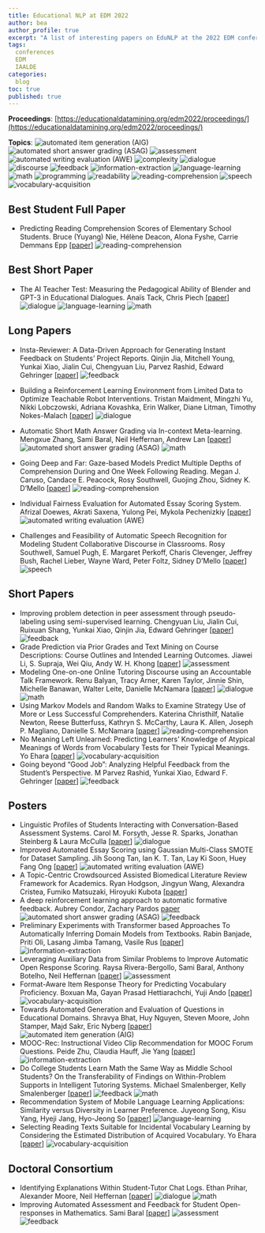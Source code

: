 ```yaml
---
title: Educational NLP at EDM 2022
author: bea
author_profile: true
excerpt: "A list of interesting papers on EduNLP at the 2022 EDM conference"
tags:
  conferences
  EDM
  IAALDE
categories:
  blog
toc: true
published: true
---
```


**Proceedings**: [https://educationaldatamining.org/edm2022/proceedings/](https://educationaldatamining.org/edm2022/proceedings/)

**Topics**: ![automated item generation (AIG)](https://img.shields.io/badge/%20-automated_item_generation_(AIG)-red?style=flat-square) ![automated short answer grading (ASAG)](https://img.shields.io/badge/%20-automated_short_answer_grading_(ASAG)-880808?style=flat-square)
![assessment](https://img.shields.io/badge/%20-assessment-FFBF00?style=flat-square) ![automated writing evaluation (AWE)](https://img.shields.io/badge/%20-automated_writing_evaluation_(AWE)-AA4A44?style=flat-square) ![complexity](https://img.shields.io/badge/%20-complexity-ff69b4?style=flat-square)
![dialogue](https://img.shields.io/badge/%20-dialogue-orange?style=flat-square) ![discourse](https://img.shields.io/badge/%20-discourse-FBCEB1?style=flat-square) ![feedback](https://img.shields.io/badge/%20-feedback-yellow?style=flat-square) ![information-extraction](https://img.shields.io/badge/%20-information_extraction-00FFFF?style=flat-square)
![language-learning](https://img.shields.io/badge/%20-language_learning-cyanblue?style=flat-square) ![math](https://img.shields.io/badge/%20-math-E0FFFF?style=flat-square) ![programming](https://img.shields.io/badge/%20-programming-7393B3?style=flat-square) ![readability](https://img.shields.io/badge/%20-readability-99ccff?style=flat-square)
![reading-comprehension](https://img.shields.io/badge/%20-reading_comprehension-000080?style=flat-square) ![speech](https://img.shields.io/badge/%20-speech-lightgrey?style=flat-square) ![vocabulary-acquisition](https://img.shields.io/badge/%20-vocabulary_acquisition-violet?style=flat-square) 

## Best Student Full Paper

- Predicting Reading Comprehension Scores of Elementary School Students. Bruce (Yuyang) Nie, Hélène Deacon, Alona Fyshe, Carrie Demmans Epp [[paper](https://educationaldatamining.org/edm2022/proceedings/2022.EDM-long-papers.14/)] ![reading-comprehension](https://img.shields.io/badge/%20-reading_comprehension-000080?style=flat-square)

## Best Short Paper

- The AI Teacher Test: Measuring the Pedagogical Ability of Blender and GPT-3 in Educational Dialogues. Anaïs Tack, Chris Piech [[paper](https://educationaldatamining.org/edm2022/proceedings/2022.EDM-short-papers.54/index.html)] ![dialogue](https://img.shields.io/badge/%20-dialogue-orange?style=flat-square) ![language-learning](https://img.shields.io/badge/%20-language_learning-cyanblue?style=flat-square) ![math](https://img.shields.io/badge/%20-math-E0FFFF?style=flat-square)

## Long Papers

- Insta-Reviewer: A Data-Driven Approach for Generating Instant Feedback on Students’ Project Reports. Qinjin Jia, Mitchell Young, Yunkai Xiao, Jialin Cui, Chengyuan Liu, Parvez Rashid, Edward Gehringer [[paper](https://educationaldatamining.org/edm2022/proceedings/2022.EDM-long-papers.1/index.html)] ![feedback](https://img.shields.io/badge/%20-feedback-yellow?style=flat-square)
- Building a Reinforcement Learning Environment from Limited Data to Optimize Teachable Robot Interventions. Tristan Maidment, Mingzhi Yu, Nikki Lobczowski, Adriana Kovashka, Erin Walker, Diane Litman, Timothy Nokes-Malach [[paper](https://educationaldatamining.org/edm2022/proceedings/2022.EDM-long-papers.6/)] ![dialogue](https://img.shields.io/badge/%20-dialogue-orange?style=flat-square)
- Automatic Short Math Answer Grading via In-context Meta-learning. Mengxue Zhang, Sami Baral, Neil Heffernan, Andrew Lan [[paper](https://educationaldatamining.org/edm2022/proceedings/2022.EDM-long-papers.11/)] ![automated short answer grading (ASAG)](https://img.shields.io/badge/%20-automated_short_answer_grading_(ASAG)-880808?style=flat-square) ![math](https://img.shields.io/badge/%20-math-E0FFFF?style=flat-square)
- Going Deep and Far: Gaze-based Models Predict Multiple Depths of Comprehension During and One Week Following Reading. Megan J. Caruso, Candace E. Peacock, Rosy Southwell, Guojing Zhou, Sidney K. D’Mello [[paper](https://educationaldatamining.org/edm2022/proceedings/2022.EDM-long-papers.13/)] ![reading-comprehension](https://img.shields.io/badge/%20-reading_comprehension-000080?style=flat-square)

- Individual Fairness Evaluation for Automated Essay Scoring System. Afrizal Doewes, Akrati Saxena, Yulong Pei, Mykola Pechenizkiy [[paper](https://educationaldatamining.org/edm2022/proceedings/2022.EDM-long-papers.18/)] ![automated writing evaluation (AWE)](https://img.shields.io/badge/%20-automated_writing_evaluation_(AWE)-AA4A44?style=flat-square)
- Challenges and Feasibility of Automatic Speech Recognition for Modeling Student Collaborative Discourse in Classrooms. Rosy Southwell, Samuel Pugh, E. Margaret Perkoff, Charis Clevenger, Jeffrey Bush, Rachel Lieber, Wayne Ward, Peter Foltz, Sidney D’Mello [[paper](https://educationaldatamining.org/edm2022/proceedings/2022.EDM-long-papers.26/)] ![speech](https://img.shields.io/badge/%20-speech-lightgrey?style=flat-square)

## Short Papers

- Improving problem detection in peer assessment through pseudo-labeling using semi-supervised learning. Chengyuan Liu, Jialin Cui, Ruixuan Shang, Yunkai Xiao, Qinjin Jia, Edward Gehringer [[paper](https://educationaldatamining.org/edm2022/proceedings/2022.EDM-short-papers.37/)] ![feedback](https://img.shields.io/badge/%20-feedback-yellow?style=flat-square)
- Grade Prediction via Prior Grades and Text Mining on Course Descriptions: Course Outlines and Intended Learning Outcomes. Jiawei Li, S. Supraja, Wei Qiu, Andy W. H. Khong [[paper](https://educationaldatamining.org/edm2022/proceedings/2022.EDM-short-papers.44/)] ![assessment](https://img.shields.io/badge/%20-assessment-FFBF00?style=flat-square)
- Modeling One-on-one Online Tutoring Discourse using an Accountable Talk Framework. Renu Balyan, Tracy Arner, Karen Taylor, Jinnie Shin, Michelle Banawan, Walter Leite, Danielle McNamara [[paper](https://educationaldatamining.org/edm2022/proceedings/2022.EDM-short-papers.48/)] ![dialogue](https://img.shields.io/badge/%20-dialogue-orange?style=flat-square) ![math](https://img.shields.io/badge/%20-math-E0FFFF?style=flat-square)
- Using Markov Models and Random Walks to Examine Strategy Use of More or Less Successful Comprehenders. Katerina Christhilf, Natalie Newton, Reese Butterfuss, Kathryn S. McCarthy, Laura K. Allen, Joseph P. Magliano, Danielle S. McNamara [[paper](https://educationaldatamining.org/edm2022/proceedings/2022.EDM-short-papers.49/)] ![reading-comprehension](https://img.shields.io/badge/%20-reading_comprehension-000080?style=flat-square)
- No Meaning Left Unlearned: Predicting Learners’ Knowledge of Atypical Meanings of Words from Vocabulary Tests for Their Typical Meanings. Yo Ehara [[paper](https://educationaldatamining.org/edm2022/proceedings/2022.EDM-short-papers.50/)] ![vocabulary-acquisition](https://img.shields.io/badge/%20-vocabulary_acquisition-violet?style=flat-square)
- Going beyond “Good Job”: Analyzing Helpful Feedback from the Student’s Perspective. M Parvez Rashid, Yunkai Xiao, Edward F. Gehringer [[paper](https://educationaldatamining.org/edm2022/proceedings/2022.EDM-short-papers.53/)] ![feedback](https://img.shields.io/badge/%20-feedback-yellow?style=flat-square)

## Posters

- Linguistic Profiles of Students Interacting with Conversation-Based Assessment Systems. Carol M. Forsyth, Jesse R. Sparks, Jonathan Steinberg & Laura McCulla [[paper](https://educationaldatamining.org/edm2022/proceedings/2022.EDM-posters.66/)] ![dialogue](https://img.shields.io/badge/%20-dialogue-orange?style=flat-square)
- Improved Automated Essay Scoring using Gaussian Multi-Class SMOTE for Dataset Sampling. Jih Soong Tan, Ian K. T. Tan, Lay Ki Soon, Huey Fang Ong [[paper](https://educationaldatamining.org/edm2022/proceedings/2022.EDM-posters.75/)] ![automated writing evaluation (AWE)](https://img.shields.io/badge/%20-automated_writing_evaluation_(AWE)-AA4A44?style=flat-square)
- A Topic-Centric Crowdsourced Assisted Biomedical Literature Review Framework for Academics. Ryan Hodgson, Jingyun Wang, Alexandra Cristea, Fumiko Matsuzaki, Hiroyuki Kubota [[paper](https://educationaldatamining.org/edm2022/proceedings/2022.EDM-posters.76/)]
- A deep reinforcement learning approach to automatic formative feedback. Aubrey Condor, Zachary Pardos [paper](https://educationaldatamining.org/edm2022/proceedings/2022.EDM-posters.78/) ![automated short answer grading (ASAG)](https://img.shields.io/badge/%20-automated_short_answer_grading_(ASAG)-880808?style=flat-square) ![feedback](https://img.shields.io/badge/%20-feedback-yellow?style=flat-square)
- Preliminary Experiments with Transformer based Approaches To Automatically Inferring Domain Models from Textbooks. Rabin Banjade, Priti Oli, Lasang Jimba Tamang, Vasile Rus [[paper](https://educationaldatamining.org/edm2022/proceedings/2022.EDM-posters.79/)] ![information-extraction](https://img.shields.io/badge/%20-information_extraction-00FFFF?style=flat-square)
- Leveraging Auxiliary Data from Similar Problems to Improve Automatic Open Response Scoring. Raysa Rivera-Bergollo, Sami Baral, Anthony Botelho, Neil Heffernan [[paper](https://educationaldatamining.org/edm2022/proceedings/2022.EDM-posters.81/)] ![assessment](https://img.shields.io/badge/%20-assessment-FFBF00?style=flat-square)
- Format-Aware Item Response Theory for Predicting Vocabulary Proficiency. Boxuan Ma, Gayan Prasad Hettiarachchi, Yuji Ando [[paper](https://educationaldatamining.org/edm2022/proceedings/2022.EDM-posters.84/)] ![vocabulary-acquisition](https://img.shields.io/badge/%20-vocabulary_acquisition-violet?style=flat-square)
- Towards Automated Generation and Evaluation of Questions in Educational Domains. Shravya Bhat, Huy Nguyen, Steven Moore, John Stamper, Majd Sakr, Eric Nyberg [[paper](https://educationaldatamining.org/edm2022/proceedings/2022.EDM-posters.85/)] ![automated item generation (AIG)](https://img.shields.io/badge/%20-automated_item_generation_(AIG)-red?style=flat-square)
- MOOC-Rec: Instructional Video Clip Recommendation for MOOC Forum Questions. Peide Zhu, Claudia Hauff, Jie Yang [[paper](https://educationaldatamining.org/edm2022/proceedings/2022.EDM-posters.86/)] ![information-extraction](https://img.shields.io/badge/%20-information_extraction-00FFFF?style=flat-square)
- Do College Students Learn Math the Same Way as Middle School Students? On the Transferability of Findings on Within-Problem Supports in Intelligent Tutoring Systems. Michael Smalenberger, Kelly Smalenberger [[paper](https://educationaldatamining.org/edm2022/proceedings/2022.EDM-posters.95/)] ![feedback](https://img.shields.io/badge/%20-feedback-yellow?style=flat-square) ![math](https://img.shields.io/badge/%20-math-E0FFFF?style=flat-square)
- Recommendation System of Mobile Language Learning Applications: Similarity versus Diversity in Learner Preference. Juyeong Song, Kisu Yang, Hyeji Jang, Hyo-Jeong So [[paper](https://educationaldatamining.org/edm2022/proceedings/2022.EDM-posters.97/)] ![language-learning](https://img.shields.io/badge/%20-language_learning-cyanblue?style=flat-square)
- Selecting Reading Texts Suitable for Incidental Vocabulary Learning by Considering the Estimated Distribution of Acquired Vocabulary. Yo Ehara [[paper](https://educationaldatamining.org/edm2022/proceedings/2022.EDM-posters.99/)] ![vocabulary-acquisition](https://img.shields.io/badge/%20-vocabulary_acquisition-violet?style=flat-square)

## Doctoral Consortium

- Identifying Explanations Within Student-Tutor Chat Logs. Ethan Prihar, Alexander Moore, Neil Heffernan [[paper](https://educationaldatamining.org/edm2022/proceedings/2022.EDM-doctoral-consortium.100/)] ![dialogue](https://img.shields.io/badge/%20-dialogue-orange?style=flat-square) ![math](https://img.shields.io/badge/%20-math-E0FFFF?style=flat-square)
- Improving Automated Assessment and Feedback for Student Open-responses in Mathematics. Sami Baral [[paper](https://educationaldatamining.org/edm2022/proceedings/2022.EDM-doctoral-consortium.104/)] ![assessment](https://img.shields.io/badge/%20-assessment-FFBF00?style=flat-square) ![feedback](https://img.shields.io/badge/%20-feedback-yellow?style=flat-square)
